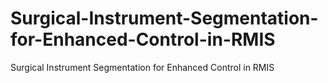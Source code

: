 # Surgical-Instrument-Segmentation-for-Enhanced-Control-in-RMIS
Surgical Instrument Segmentation for Enhanced Control in RMIS
